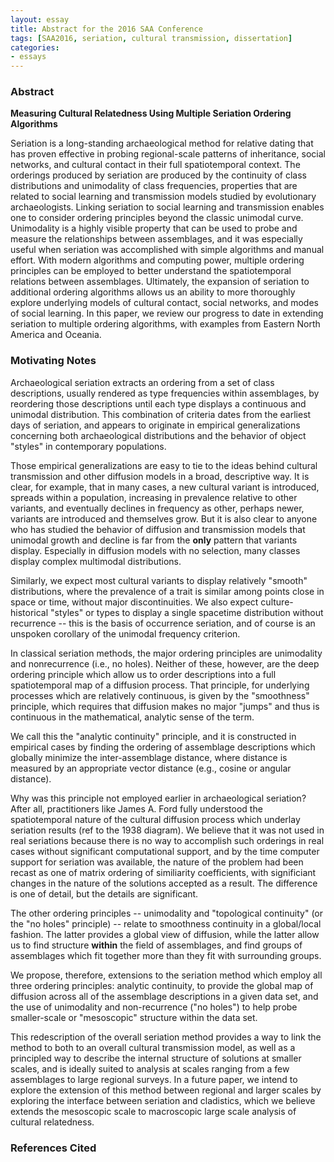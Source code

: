 ```yaml
---
layout: essay
title: Abstract for the 2016 SAA Conference
tags: [SAA2016, seriation, cultural transmission, dissertation]
categories: 
- essays
---
```



### Abstract ###


**Measuring Cultural Relatedness Using Multiple Seriation Ordering Algorithms**


Seriation is a long-standing archaeological method for relative dating that has proven effective in probing regional-scale patterns of inheritance, social networks, and cultural contact in their full spatiotemporal context.  The orderings produced by seriation are produced by the continuity of class distributions and unimodality of class frequencies, properties that are related to social learning and transmission models studied by evolutionary archaeologists. Linking seriation to social learning and transmission enables one to consider ordering principles beyond the classic unimodal curve.  Unimodality is a highly visible property that can be used to probe and measure the relationships between assemblages, and it was especially useful when seriation was accomplished with simple algorithms and manual effort.  With modern algorithms and computing power, multiple ordering principles can be employed to better understand the spatiotemporal relations between assemblages. Ultimately, the expansion of seriation to additional ordering algorithms allows us an ability to more thoroughly explore underlying models of cultural contact, social networks, and modes of social learning.  In this paper, we review our progress to date in extending seriation to multiple ordering algorithms, with examples from Eastern North America and Oceania.


### Motivating Notes ###

Archaeological seriation extracts an ordering from a set of class descriptions, usually rendered as type frequencies within assemblages, by reordering those descriptions until each type displays a continuous and unimodal distribution.  This combination of criteria dates from the earliest days of seriation, and appears to originate in empirical generalizations concerning both archaeological distributions and the behavior of object "styles" in contemporary populations.  

Those empirical generalizations are easy to tie to the ideas behind cultural transmission and other diffusion models in a broad, descriptive way.  It is clear, for example, that in many cases, a new cultural variant is introduced, spreads within a population, increasing in prevalence relative to other variants, and eventually declines in frequency as other, perhaps newer, variants are introduced and themselves grow.  But it is also clear to anyone who has studied the behavior of diffusion and transmission models that unimodal growth and decline is far from the __only__ pattern that variants display.  Especially in diffusion models with no selection, many classes display complex multimodal distributions.

Similarly, we expect most cultural variants to display relatively "smooth" distributions, where the prevalence of a trait is similar among points close in space or time, without major discontinuities. We also expect culture-historical "styles" or types to display a single spacetime distribution without recurrence -- this is the basis of occurrence seriation, and of course is an unspoken corollary of the unimodal frequency criterion.  

In classical seriation methods, the major ordering principles are unimodality and nonrecurrence (i.e., no holes).  Neither of these, however, are the deep ordering principle which allow us to order descriptions into a full spatiotemporal map of a diffusion process.  That principle, for underlying processes which are relatively continuous, is given by the "smoothness" principle, which requires that diffusion makes no major "jumps" and thus is continuous in the mathematical, analytic sense of the term.  

We call this the "analytic continuity" principle, and it is constructed in empirical cases by finding the ordering of assemblage descriptions which globally minimize the inter-assemblage distance, where distance is measured by an appropriate vector distance (e.g., cosine or angular distance).  

Why was this principle not employed earlier in archaeological seriation?  After all, practitioners like James A. Ford fully understood the spatiotemporal nature of the cultural diffusion process which underlay seriation results (ref to the 1938 diagram).  We believe that it was not used in real seriations because there is no way to accomplish such orderings in real cases without significant computational support, and by the time computer support for seriation was available, the nature of the problem had been recast as one of matrix ordering of similiarity coefficients, with significiant changes in the nature of the solutions accepted as a result.  The difference is one of detail, but the details are significant.  

The other ordering principles -- unimodality and "topological continuity" (or the "no holes" principle) -- relate to smoothness continuity in a global/local fashion.  The latter provides a global view of diffusion, while the latter allow us to find structure __within__ the field of assemblages, and find groups of assemblages which fit together more than they fit with surrounding groups.  

We propose, therefore, extensions to the seriation method which employ all three ordering principles:  analytic continuity, to provide the global map of diffusion across all of the assemblage descriptions in a given data set, and the use of unimodality and non-recurrence ("no holes") to help probe smaller-scale or "mesoscopic" structure within the data set.  

This redescription of the overall seriation method provides a way to link the method to both to an overall cultural transmission model, as well as a principled way to describe the internal structure of solutions at smaller scales, and is ideally suited to analysis at scales ranging from a few assemblages to large regional surveys.  In a future paper, we intend to explore the extension of this method between regional and larger scales by exploring the interface between seriation and cladistics, which we believe extends the mesoscopic scale to macroscopic large scale analysis of cultural relatedness.  







### References Cited ###

